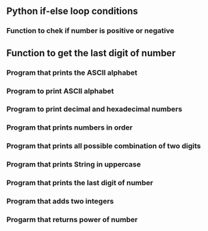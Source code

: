 ## Python if-else loop conditions
### Function to chek if number is positive or negative
## Function to get the last digit of number
### Program that prints the ASCII alphabet
### Program to print ASCII alphabet
### Program to print decimal and hexadecimal numbers
### Program that prints numbers in order
### Program that prints all possible combination of two digits
### Program that prints String in uppercase
### Program that prints the last digit of number
### Program that adds two integers
### Progarm that returns power of number
